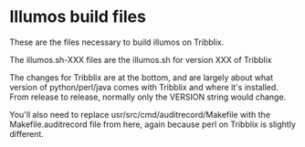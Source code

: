 Illumos build files
===================

These are the files necessary to build illumos on Tribblix.

The illumos.sh-XXX files are the illumos.sh for version XXX of Tribblix

The changes for Tribblix are at the bottom, and are largely about what
version of python/perl/java comes with Tribblix and where it's installed.
From release to release, normally only the VERSION string would change.

You'll also need to replace usr/src/cmd/auditrecord/Makefile with the
Makefile.auditrecord file from here, again because perl on Tribblix is
slightly different.
